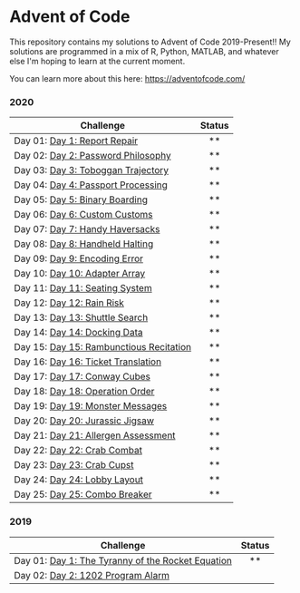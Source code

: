 # Advent of Code 

This repository contains my solutions to Advent of Code 2019-Present!! My solutions are programmed in a mix of R, Python, MATLAB, and whatever else I'm hoping to learn at the current moment.

You can learn more about this here: https://adventofcode.com/



### 2020
| Challenge                                                                        | Status |
| -------------------------------------------------------------------------------- | :----: |
| Day 01: [Day 1: Report Repair](https://adventofcode.com/2020/day/1)              |  \*\*  |
| Day 02: [Day 2: Password Philosophy](https://adventofcode.com/2020/day/2)  |  \*\*  |
| Day 03: [Day 3: Toboggan Trajectory](https://adventofcode.com/2020/day/3)    |  \*\*  |
| Day 04: [Day 4: Passport Processing](https://adventofcode.com/2020/day/4)    |  \*\*  |
| Day 05: [Day 5: Binary Boarding](https://adventofcode.com/2020/day/5)           |  \*\*  |
| Day 06: [Day 6: Custom Customs](https://adventofcode.com/2020/day/6)         |  \*\*  |
| Day 07: [Day 7: Handy Haversacks](https://adventofcode.com/2020/day/7)       |  \*\*  |
| Day 08: [Day 8: Handheld Halting](https://adventofcode.com/2020/day/8)         |  \*\*  |
| Day 09: [Day 9: Encoding Error](https://adventofcode.com/2020/day/9)            |  \*\*  |
| Day 10: [Day 10: Adapter Array](https://adventofcode.com/2020/day/10)    |  \*\*  |
| Day 11: [Day 11: Seating System](https://adventofcode.com/2020/day/11)    |  \*\*  |
| Day 12: [Day 12: Rain Risk](https://adventofcode.com/2020/day/12)    |  \*\*  |
| Day 13: [Day 13: Shuttle Search](https://adventofcode.com/2020/day/13)    |  \*\*  |
| Day 14: [Day 14: Docking Data](https://adventofcode.com/2020/day/14)    |  \*\*  |
| Day 15: [Day 15: Rambunctious Recitation](https://adventofcode.com/2020/day/15)    |  \*\*  |
| Day 16: [Day 16: Ticket Translation](https://adventofcode.com/2020/day/16)    |  \*\*  |
| Day 17: [Day 17: Conway Cubes](https://adventofcode.com/2020/day/17)    |  \*\*  |
| Day 18: [Day 18: Operation Order](https://adventofcode.com/2020/day/18)    |  \*\*  |
| Day 19: [Day 19: Monster Messages](https://adventofcode.com/2020/day/19)    |  \*\*  |
| Day 20: [Day 20: Jurassic Jigsaw](https://adventofcode.com/2020/day/20)    |  \*\*  |
| Day 21: [Day 21: Allergen Assessment](https://adventofcode.com/2020/day/21)    |  \*\*  |
| Day 22: [Day 22: Crab Combat](https://adventofcode.com/2020/day/22)    |  \*\*  |
| Day 23: [Day 23: Crab Cupst](https://adventofcode.com/2020/day/23)    |  \*\*  |
| Day 24: [Day 24: Lobby Layout](https://adventofcode.com/2020/day/24)    |  \*\*  |
| Day 25: [Day 25: Combo Breaker](https://adventofcode.com/2020/day/25)    |  \*\*  |


### 2019
| Challenge                                                                        | Status |
| -------------------------------------------------------------------------------- | :----: |
| Day 01: [Day 1: The Tyranny of the Rocket Equation](https://adventofcode.com/2019/day/1)              |  \*\*  |
| Day 02: [Day 2: 1202 Program Alarm](https://adventofcode.com/2019/day/2)  |   |
